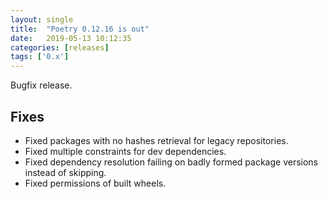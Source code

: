 ```yaml
---
layout: single
title:  "Poetry 0.12.16 is out"
date:   2019-05-13 10:12:35
categories: [releases]
tags: ['0.x']
---
```


Bugfix release.


## Fixes

- Fixed packages with no hashes retrieval for legacy repositories.
- Fixed multiple constraints for dev dependencies.
- Fixed dependency resolution failing on badly formed package versions instead of skipping.
- Fixed permissions of built wheels.
